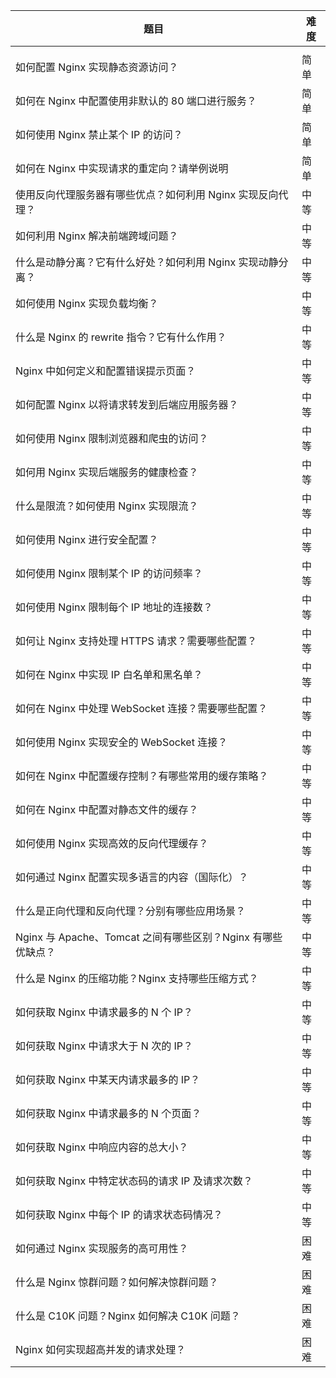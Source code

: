  

| 题目                                                         | 难度 |
| ------------------------------------------------------------ | ---- |
|                                                              |      |
| 如何配置 Nginx 实现静态资源访问？                            | 简单 |
| 如何在 Nginx 中配置使用非默认的 80 端口进行服务？            | 简单 |
| 如何使用 Nginx 禁止某个 IP 的访问？                          | 简单 |
| 如何在 Nginx 中实现请求的重定向？请举例说明                  | 简单 |
| 使用反向代理服务器有哪些优点？如何利用 Nginx 实现反向代理？  | 中等 |
| 如何利用 Nginx 解决前端跨域问题？                            | 中等 |
| 什么是动静分离？它有什么好处？如何利用 Nginx 实现动静分离？  | 中等 |
| 如何使用 Nginx 实现负载均衡？                                | 中等 |
| 什么是 Nginx 的 rewrite 指令？它有什么作用？                 | 中等 |
| Nginx 中如何定义和配置错误提示页面？                         | 中等 |
| 如何配置 Nginx 以将请求转发到后端应用服务器？                | 中等 |
| 如何使用 Nginx 限制浏览器和爬虫的访问？                      | 中等 |
| 如何用 Nginx 实现后端服务的健康检查？                        | 中等 |
| 什么是限流？如何使用 Nginx 实现限流？                        | 中等 |
| 如何使用 Nginx 进行安全配置？                                | 中等 |
| 如何使用 Nginx 限制某个 IP 的访问频率？                      | 中等 |
| 如何使用 Nginx 限制每个 IP 地址的连接数？                    | 中等 |
| 如何让 Nginx 支持处理 HTTPS 请求？需要哪些配置？             | 中等 |
| 如何在 Nginx 中实现 IP 白名单和黑名单？                      | 中等 |
| 如何在 Nginx 中处理 WebSocket 连接？需要哪些配置？           | 中等 |
| 如何使用 Nginx 实现安全的 WebSocket 连接？                   | 中等 |
| 如何在 Nginx 中配置缓存控制？有哪些常用的缓存策略？          | 中等 |
| 如何在 Nginx 中配置对静态文件的缓存？                        | 中等 |
| 如何使用 Nginx 实现高效的反向代理缓存？                      | 中等 |
| 如何通过 Nginx 配置实现多语言的内容（国际化）？              | 中等 |
| 什么是正向代理和反向代理？分别有哪些应用场景？               | 中等 |
| Nginx 与 Apache、Tomcat 之间有哪些区别？Nginx 有哪些优缺点？ | 中等 |
| 什么是 Nginx 的压缩功能？Nginx 支持哪些压缩方式？            | 中等 |
| 如何获取 Nginx 中请求最多的 N 个 IP？                        | 中等 |
| 如何获取 Nginx 中请求大于 N 次的 IP？                        | 中等 |
| 如何获取 Nginx 中某天内请求最多的 IP？                       | 中等 |
| 如何获取 Nginx 中请求最多的 N 个页面？                       | 中等 |
| 如何获取 Nginx 中响应内容的总大小？                          | 中等 |
| 如何获取 Nginx 中特定状态码的请求 IP 及请求次数？            | 中等 |
| 如何获取 Nginx 中每个 IP 的请求状态码情况？                  | 中等 |
| 如何通过 Nginx 实现服务的高可用性？                          | 困难 |
| 什么是 Nginx 惊群问题？如何解决惊群问题？                    | 困难 |
| 什么是 C10K 问题？Nginx 如何解决 C10K 问题？                 | 困难 |
| Nginx 如何实现超高并发的请求处理？                           | 困难 |
